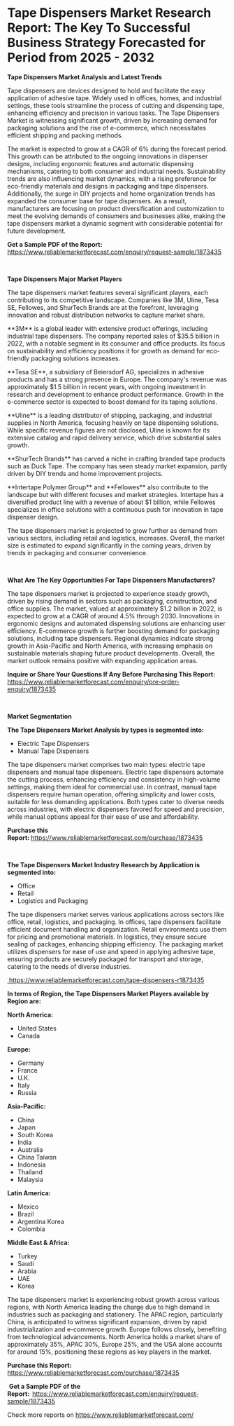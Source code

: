 <p><h1>Tape Dispensers Market Research Report: The Key To Successful Business Strategy Forecasted for Period from 2025 - 2032</h1></p><p><strong>Tape Dispensers Market Analysis and Latest Trends</strong></p>
<p><p>Tape dispensers are devices designed to hold and facilitate the easy application of adhesive tape. Widely used in offices, homes, and industrial settings, these tools streamline the process of cutting and dispensing tape, enhancing efficiency and precision in various tasks. The Tape Dispensers Market is witnessing significant growth, driven by increasing demand for packaging solutions and the rise of e-commerce, which necessitates efficient shipping and packing methods.</p><p>The market is expected to grow at a CAGR of 6% during the forecast period. This growth can be attributed to the ongoing innovations in dispenser designs, including ergonomic features and automatic dispensing mechanisms, catering to both consumer and industrial needs. Sustainability trends are also influencing market dynamics, with a rising preference for eco-friendly materials and designs in packaging and tape dispensers. Additionally, the surge in DIY projects and home organization trends has expanded the consumer base for tape dispensers. As a result, manufacturers are focusing on product diversification and customization to meet the evolving demands of consumers and businesses alike, making the tape dispensers market a dynamic segment with considerable potential for future development.</p></p>
<p><strong>Get a Sample PDF of the Report:&nbsp;</strong> <a href="https://www.reliablemarketforecast.com/enquiry/request-sample/1873435?utm_campaign=2950&utm_medium=2&utm_source=Github&utm_content=ia&utm_term=04042025&utm_id=tape-dispensers">https://www.reliablemarketforecast.com/enquiry/request-sample/1873435</a></p>
<p>&nbsp;</p>
<p><strong>Tape Dispensers Major Market Players</strong></p>
<p><p>The tape dispensers market features several significant players, each contributing to its competitive landscape. Companies like 3M, Uline, Tesa SE, Fellowes, and ShurTech Brands are at the forefront, leveraging innovation and robust distribution networks to capture market share.</p><p>**3M** is a global leader with extensive product offerings, including industrial tape dispensers. The company reported sales of $35.5 billion in 2022, with a notable segment in its consumer and office products. Its focus on sustainability and efficiency positions it for growth as demand for eco-friendly packaging solutions increases.</p><p>**Tesa SE**, a subsidiary of Beiersdorf AG, specializes in adhesive products and has a strong presence in Europe. The company's revenue was approximately $1.5 billion in recent years, with ongoing investment in research and development to enhance product performance. Growth in the e-commerce sector is expected to boost demand for its taping solutions.</p><p>**Uline** is a leading distributor of shipping, packaging, and industrial supplies in North America, focusing heavily on tape dispensing solutions. While specific revenue figures are not disclosed, Uline is known for its extensive catalog and rapid delivery service, which drive substantial sales growth.</p><p>**ShurTech Brands** has carved a niche in crafting branded tape products such as Duck Tape. The company has seen steady market expansion, partly driven by DIY trends and home improvement projects.</p><p>**Intertape Polymer Group** and **Fellowes** also contribute to the landscape but with different focuses and market strategies. Intertape has a diversified product line with a revenue of about $1 billion, while Fellowes specializes in office solutions with a continuous push for innovation in tape dispenser design.</p><p>The tape dispensers market is projected to grow further as demand from various sectors, including retail and logistics, increases. Overall, the market size is estimated to expand significantly in the coming years, driven by trends in packaging and consumer convenience.</p></p>
<p>&nbsp;</p>
<p><strong>What Are The Key Opportunities For Tape Dispensers Manufacturers?</strong></p>
<p><p>The tape dispensers market is projected to experience steady growth, driven by rising demand in sectors such as packaging, construction, and office supplies. The market, valued at approximately $1.2 billion in 2022, is expected to grow at a CAGR of around 4.5% through 2030. Innovations in ergonomic designs and automated dispensing solutions are enhancing user efficiency. E-commerce growth is further boosting demand for packaging solutions, including tape dispensers. Regional dynamics indicate strong growth in Asia-Pacific and North America, with increasing emphasis on sustainable materials shaping future product developments. Overall, the market outlook remains positive with expanding application areas.</p></p>
<p><strong>Inquire or Share Your Questions If Any Before Purchasing This Report:</strong> <a href="https://www.reliablemarketforecast.com/enquiry/pre-order-enquiry/1873435?utm_campaign=2950&utm_medium=2&utm_source=Github&utm_content=ia&utm_term=04042025&utm_id=tape-dispensers">https://www.reliablemarketforecast.com/enquiry/pre-order-enquiry/1873435</a></p>
<p>&nbsp;</p>
<p><strong>Market Segmentation</strong></p>
<p><strong>The Tape Dispensers Market Analysis by types is segmented into:</strong></p>
<p><ul><li>Electric Tape Dispensers</li><li>Manual Tape Dispensers</li></ul></p>
<p><p>The tape dispensers market comprises two main types: electric tape dispensers and manual tape dispensers. Electric tape dispensers automate the cutting process, enhancing efficiency and consistency in high-volume settings, making them ideal for commercial use. In contrast, manual tape dispensers require human operation, offering simplicity and lower costs, suitable for less demanding applications. Both types cater to diverse needs across industries, with electric dispensers favored for speed and precision, while manual options appeal for their ease of use and affordability.</p></p>
<p><strong>Purchase this Report:&nbsp;</strong><a href="https://www.reliablemarketforecast.com/purchase/1873435?utm_campaign=2950&utm_medium=2&utm_source=Github&utm_content=ia&utm_term=04042025&utm_id=tape-dispensers">https://www.reliablemarketforecast.com/purchase/1873435</a></p>
<p>&nbsp;</p>
<p><strong>The Tape Dispensers Market Industry Research by Application is segmented into:</strong></p>
<p><ul><li>Office</li><li>Retail</li><li>Logistics and Packaging</li></ul></p>
<p><p>The tape dispensers market serves various applications across sectors like office, retail, logistics, and packaging. In offices, tape dispensers facilitate efficient document handling and organization. Retail environments use them for pricing and promotional materials. In logistics, they ensure secure sealing of packages, enhancing shipping efficiency. The packaging market utilizes dispensers for ease of use and speed in applying adhesive tape, ensuring products are securely packaged for transport and storage, catering to the needs of diverse industries.</p></p>
<p><a href="https://www.reliablemarketforecast.com/tape-dispensers-r1873435?utm_campaign=2950&utm_medium=2&utm_source=Github&utm_content=ia&utm_term=04042025&utm_id=tape-dispensers">&nbsp;https://www.reliablemarketforecast.com/tape-dispensers-r1873435</a></p>
<p><strong>In terms of Region, the Tape Dispensers Market Players available by Region are:</strong></p>
<p>
    <p> <strong> North America: </strong>
        <ul>
            <li>United States</li>
            <li>Canada</li>
        </ul>
        </p> 
    <p> <strong> Europe: </strong>
        <ul>
            <li>Germany</li>
            <li>France</li>
            <li>U.K.</li>
            <li>Italy</li>
            <li>Russia</li>
        </ul>
        </p> 
    <p> <strong> Asia-Pacific: </strong>
        <ul>
            <li>China</li>
            <li>Japan</li>
            <li>South Korea</li>
            <li>India</li>
            <li>Australia</li>
            <li>China Taiwan</li>
            <li>Indonesia</li>
            <li>Thailand</li>
            <li>Malaysia</li>
        </ul>
        </p> 
    <p> <strong> Latin America: </strong>
        <ul>
            <li>Mexico</li>
            <li>Brazil</li>
            <li>Argentina Korea</li>
            <li>Colombia</li>
        </ul>
        </p> 
    <p> <strong> Middle East & Africa: </strong>
        <ul>
            <li>Turkey</li>
            <li>Saudi</li>
            <li>Arabia</li>
            <li>UAE</li>
            <li>Korea</li>
        </ul>
    </p>
    </p>
<p><p>The tape dispensers market is experiencing robust growth across various regions, with North America leading the charge due to high demand in industries such as packaging and stationery. The APAC region, particularly China, is anticipated to witness significant expansion, driven by rapid industrialization and e-commerce growth. Europe follows closely, benefiting from technological advancements. North America holds a market share of approximately 35%, APAC 30%, Europe 25%, and the USA alone accounts for around 15%, positioning these regions as key players in the market.</p></p>
<p><strong>Purchase this Report: </strong><a href="https://www.reliablemarketforecast.com/purchase/1873435?utm_campaign=2950&utm_medium=2&utm_source=Github&utm_content=ia&utm_term=04042025&utm_id=tape-dispensers">https://www.reliablemarketforecast.com/purchase/1873435</a></p>
<p>&nbsp;<strong>Get a Sample PDF of the Report:&nbsp;&nbsp;</strong><a href="https://www.reliablemarketforecast.com/enquiry/request-sample/1873435?utm_campaign=2950&utm_medium=2&utm_source=Github&utm_content=ia&utm_term=04042025&utm_id=tape-dispensers">https://www.reliablemarketforecast.com/enquiry/request-sample/1873435</a></p>
<p><strong></strong></p>
<p>Check more reports on <a href="https://www.reliablemarketforecast.com/?utm_campaign=2950&utm_medium=2&utm_source=Github&utm_content=ia&utm_term=04042025&utm_id=tape-dispensers">https://www.reliablemarketforecast.com/</a></p>